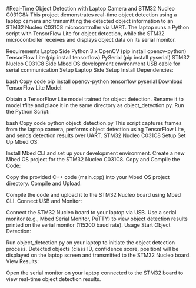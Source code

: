 #Real-Time Object Detection with Laptop Camera and STM32 Nucleo C031C8#
This project demonstrates real-time object detection using a laptop camera and transmitting the detected object information to an STM32 Nucleo C031C8 microcontroller via UART. The laptop runs a Python script with TensorFlow Lite for object detection, while the STM32 microcontroller receives and displays object data on its serial monitor.

Requirements
Laptop Side
Python 3.x
OpenCV (pip install opencv-python)
TensorFlow Lite (pip install tensorflow)
PySerial (pip install pyserial)
STM32 Nucleo C031C8 Side
Mbed OS development environment
USB cable for serial communication
Setup
Laptop Side Setup
Install Dependencies:

bash
Copy code
pip install opencv-python tensorflow pyserial
Download TensorFlow Lite Model:

Obtain a TensorFlow Lite model trained for object detection. Rename it to model.tflite and place it in the same directory as object_detection.py.
Run the Python Script:

bash
Copy code
python object_detection.py
This script captures frames from the laptop camera, performs object detection using TensorFlow Lite, and sends detection results over UART.
STM32 Nucleo C031C8 Setup
Set Up Mbed OS:

Install Mbed CLI and set up your development environment.
Create a new Mbed OS project for the STM32 Nucleo C031C8.
Copy and Compile the Code:

Copy the provided C++ code (main.cpp) into your Mbed OS project directory.
Compile and Upload:

Compile the code and upload it to the STM32 Nucleo board using Mbed CLI.
Connect USB and Monitor:

Connect the STM32 Nucleo board to your laptop via USB.
Use a serial monitor (e.g., Mbed Serial Monitor, PuTTY) to view object detection results printed on the serial monitor (115200 baud rate).
Usage
Start Object Detection:

Run object_detection.py on your laptop to initiate the object detection process.
Detected objects (class ID, confidence score, position) will be displayed on the laptop screen and transmitted to the STM32 Nucleo board.
View Results:

Open the serial monitor on your laptop connected to the STM32 board to view real-time object detection results.
